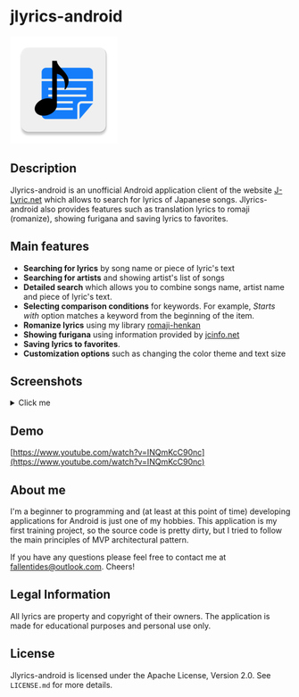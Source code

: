 # jlyrics-android
![jlyrics-android-logo](https://raw.githubusercontent.com/bernd32/jlyrics-android/master/app/src/main/res/mipmap-xxxhdpi/ic_launcher.png)


## Description
Jlyrics-android is an unofficial Android application client of the website <a href="http://j-lyric.net/">J-Lyric.net</a> which allows to search for lyrics of Japanese songs. Jlyrics-android also provides features such as translation lyrics to romaji (romanize), showing furigana and saving lyrics to favorites.

## Main features
- **Searching for lyrics** by song name or piece of lyric's text
- **Searching for artists** and showing artist's list of songs
- **Detailed search** which allows you to combine songs name, artist name and piece of lyric's text. 
- **Selecting comparison conditions** for keywords. For example, *Starts with* option matches a keyword from the beginning of the item. 
- **Romanize lyrics** using my library [romaji-henkan](https://github.com/bernd32/romaji-henkan)
- **Showing furigana** using information provided by [jcinfo.net](https://www.jcinfo.net/ja/tools/kana)
- **Saving lyrics to favorites**.
- **Customization options** such as changing the color theme and text size

## Screenshots

<details>
<summary>Click me</summary>
<p>

![jlyrics-screenshot](https://github.com/bernd32/jlyrics-android/blob/master/screenshots/LQ/Screenshot_1576531726.jpg?raw=true)
![jlyrics-screenshot](https://github.com/bernd32/jlyrics-android/blob/master/screenshots/LQ/Screenshot_1576531757.jpg?raw=true)

![jlyrics-screenshot](https://github.com/bernd32/jlyrics-android/blob/master/screenshots/LQ/Screenshot_1576531777.jpg?raw=true)
![jlyrics-screenshot](https://github.com/bernd32/jlyrics-android/blob/master/screenshots/LQ/Screenshot_1576531782.jpg?raw=true)

![jlyrics-screenshot](https://github.com/bernd32/jlyrics-android/blob/master/screenshots/LQ/Screenshot_1576531795.jpg?raw=true)
![jlyrics-screenshot](https://github.com/bernd32/jlyrics-android/blob/master/screenshots/LQ/Screenshot_1576531815.jpg?raw=true)

![jlyrics-screenshot](https://github.com/bernd32/jlyrics-android/blob/master/screenshots/LQ/Screenshot_1576531824.jpg?raw=true)
![jlyrics-screenshot](https://github.com/bernd32/jlyrics-android/blob/master/screenshots/LQ/Screenshot_1576531844.jpg?raw=true)

![jlyrics-screenshot](https://github.com/bernd32/jlyrics-android/blob/master/screenshots/LQ/Screenshot_1576531899.jpg?raw=true)

</p>
</details>

## Demo
[https://www.youtube.com/watch?v=INQmKcC90nc](https://www.youtube.com/watch?v=INQmKcC90nc)

## About me
I'm a beginner to programming and (at least at this point of time) developing applications for Android is just one of my hobbies. This application is my first training project, so the source code is pretty dirty, but I tried to follow the main principles of MVP architectural pattern.

If you have any questions please feel free to contact me at <a href=mailto:fallentides@outlook.com>fallentides@outlook.com</a>. Cheers! 

## Legal Information
All lyrics are property and copyright of their owners. The application is made for educational purposes and personal use only.

## License 
Jlyrics-android is licensed under the Apache License, Version 2.0. See `LICENSE.md` for more details.